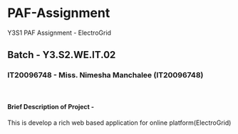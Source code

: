 # PAF-Assignment
 Y3S1 PAF Assignment - ElectroGrid
## Batch - Y3.S2.WE.IT.02
### IT20096748 - Miss. Nimesha Manchalee (IT20096748)

<br />



#### Brief Description of Project -
This is develop a rich web based application for online platform(ElectroGrid)
